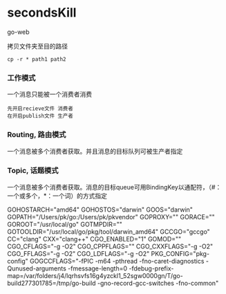 # secondsKill
go-web

拷贝文件夹至目的路径
```
cp -r * path1 path2
```

### 工作模式
一个消息只能被一个消费者消费
```
先开启recieve文件 消费者
在开启publish文件 生产者
```

### Routing, 路由模式
一个消息被多个消费者获取。并且消息的目标队列可被生产者指定

### Topic, 话题模式
一个消息被多个消费者获取。消息的目标queue可用BindingKey以通配符，（#：一个或多个，*：一个词）的方式指定

GOHOSTARCH="amd64"
GOHOSTOS="darwin"
GOOS="darwin"
GOPATH="/Users/pk/go:/Users/pk/pkvendor"
GOPROXY=""
GORACE=""
GOROOT="/usr/local/go"
GOTMPDIR=""
GOTOOLDIR="/usr/local/go/pkg/tool/darwin_amd64"
GCCGO="gccgo"
CC="clang"
CXX="clang++"
CGO_ENABLED="1"
GOMOD=""
CGO_CFLAGS="-g -O2"
CGO_CPPFLAGS=""
CGO_CXXFLAGS="-g -O2"
CGO_FFLAGS="-g -O2"
CGO_LDFLAGS="-g -O2"
PKG_CONFIG="pkg-config"
GOGCCFLAGS="-fPIC -m64 -pthread -fno-caret-diagnostics -Qunused-arguments -fmessage-length=0 -fdebug-prefix-map=/var/folders/j4/lqrhsvfs16g4yzckl1_52sgw0000gn/T/go-build277301785=/tmp/go-build -gno-record-gcc-switches -fno-common"

